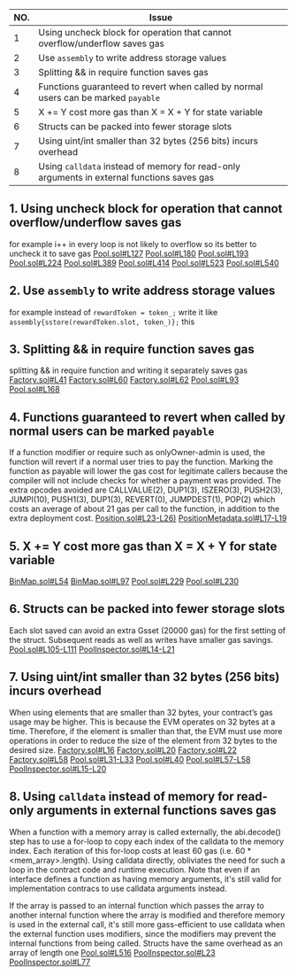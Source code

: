 | NO. | Issue                                                                                      |
|-----|--------------------------------------------------------------------------------------------|
| 1   | Using uncheck block for operation that cannot overflow/underflow saves gas                 |
| 2   | Use `assembly` to write address storage values                                             |
| 3   | Splitting && in require function saves gas                                                 |
| 4   | Functions guaranteed to revert when called by normal users can be marked `payable`         |
| 5   | X += Y cost more gas than X = X + Y for state variable                                     |
| 6   | Structs can be packed into fewer storage slots                                             |
| 7   | Using uint/int smaller than 32 bytes (256 bits) incurs overhead                            |
| 8   | Using `calldata` instead of memory for read-only arguments in external functions saves gas |

## 1. Using uncheck block for operation that cannot overflow/underflow saves gas
for example i++ in every loop is not likely to overflow so its better to uncheck it to save gas
[Pool.sol#L127](https://github.com/code-423n4/2022-12-Stealth-Project/blob/main/maverick-v1/contracts/models/Pool.sol#L127)
[Pool.sol#L180](https://github.com/code-423n4/2022-12-Stealth-Project/blob/main/maverick-v1/contracts/models/Pool.sol#L180)
[Pool.sol#L193](https://github.com/code-423n4/2022-12-Stealth-Project/blob/main/maverick-v1/contracts/models/Pool.sol#L193)
[Pool.sol#L224](https://github.com/code-423n4/2022-12-Stealth-Project/blob/main/maverick-v1/contracts/models/Pool.sol#L224)
[Pool.sol#L389](https://github.com/code-423n4/2022-12-Stealth-Project/blob/main/maverick-v1/contracts/models/Pool.sol#L389)
[Pool.sol#L414](https://github.com/code-423n4/2022-12-Stealth-Project/blob/main/maverick-v1/contracts/models/Pool.sol#L414)
[Pool.sol#L523](https://github.com/code-423n4/2022-12-Stealth-Project/blob/main/maverick-v1/contracts/models/Pool.sol#L523)
[Pool.sol#L540](https://github.com/code-423n4/2022-12-Stealth-Project/blob/main/maverick-v1/contracts/models/Pool.sol#L540)

## 2. Use `assembly` to write address storage values
for example instead of `rewardToken = token_;` write it like `assembly{sstore(rewardToken.slot, token_)};` this
[](https://github.com/code-423n4/2022-12-Stealth-Project/blob/main/maverick-v1/contracts/models/Pool.sol#L73-L83)

## 3. Splitting && in require function saves gas
splitting && in require function and writing it separately saves gas
[Factory.sol#L41](https://github.com/code-423n4/2022-12-Stealth-Project/blob/main/maverick-v1/contracts/models/Factory.sol#L41)
[Factory.sol#L60](https://github.com/code-423n4/2022-12-Stealth-Project/blob/main/maverick-v1/contracts/models/Factory.sol#L60)
[Factory.sol#L62](https://github.com/code-423n4/2022-12-Stealth-Project/blob/main/maverick-v1/contracts/models/Factory.sol#L62)
[Pool.sol#L93](https://github.com/code-423n4/2022-12-Stealth-Project/blob/main/maverick-v1/contracts/models/Pool.sol#L93)
[Pool.sol#L168](https://github.com/code-423n4/2022-12-Stealth-Project/blob/main/maverick-v1/contracts/models/Pool.sol#L168)

## 4. Functions guaranteed to revert when called by normal users can be marked `payable`
If a function modifier or require such as onlyOwner-admin is used, the function will revert if a normal user tries to pay the function. Marking the function as payable will lower the gas cost for legitimate callers because the compiler will not include checks for whether a payment was provided. The extra opcodes avoided are CALLVALUE(2), DUP1(3), ISZERO(3), PUSH2(3), JUMPI(10), PUSH1(3), DUP1(3), REVERT(0), JUMPDEST(1), POP(2) which costs an average of about 21 gas per call to the function, in addition to the extra deployment cost.
[Position.sol#L23-L26)](https://github.com/code-423n4/2022-12-Stealth-Project/blob/main/maverick-v1/contracts/models/Position.sol#L23-L26)
[PositionMetadata.sol#L17-L19](https://github.com/code-423n4/2022-12-Stealth-Project/blob/main/maverick-v1/contracts/models/PositionMetadata.sol#L17-L19)

## 5. X += Y cost more gas than X = X + Y for state variable
[BinMap.sol#L54](https://github.com/code-423n4/2022-12-Stealth-Project/blob/main/maverick-v1/contracts/libraries/BinMap.sol#L54)
[BinMap.sol#L97](https://github.com/code-423n4/2022-12-Stealth-Project/blob/main/maverick-v1/contracts/libraries/BinMap.sol#L97)
[Pool.sol#L229](https://github.com/code-423n4/2022-12-Stealth-Project/blob/main/maverick-v1/contracts/models/Pool.sol#L229)
[Pool.sol#L230](https://github.com/code-423n4/2022-12-Stealth-Project/blob/main/maverick-v1/contracts/models/Pool.sol#L230)

## 6. Structs can be packed into fewer storage slots
Each slot saved can avoid an extra Gsset (20000 gas) for the first setting of the struct. Subsequent reads as well as writes have smaller gas savings.
[Pool.sol#L105-L111](https://github.com/code-423n4/2022-12-Stealth-Project/blob/main/maverick-v1/contracts/models/Pool.sol#L105-L111)
[PoolInspector.sol#L14-L21](https://github.com/code-423n4/2022-12-Stealth-Project/blob/main/maverick-v1/contracts/models/PoolInspector.sol#L14-L21)

## 7. Using uint/int smaller than 32 bytes (256 bits) incurs overhead
When using elements that are smaller than 32 bytes, your contract’s gas usage may be higher. This is because the EVM operates on 32 bytes at a time. Therefore, if the element is smaller than that, the EVM must use more operations in order to reduce the size of the element from 32 bytes to the desired size.
[Factory.sol#L16](https://github.com/code-423n4/2022-12-Stealth-Project/blob/main/maverick-v1/contracts/models/Factory.sol#L16)
[Factory.sol#L20](https://github.com/code-423n4/2022-12-Stealth-Project/blob/main/maverick-v1/contracts/models/Factory.sol#L20)
[Factory.sol#L22](https://github.com/code-423n4/2022-12-Stealth-Project/blob/main/maverick-v1/contracts/models/Factory.sol#L22)
[Factory.sol#L58](https://github.com/code-423n4/2022-12-Stealth-Project/blob/main/maverick-v1/contracts/models/Factory.sol#L58)
[Pool.sol#L31-L33](https://github.com/code-423n4/2022-12-Stealth-Project/blob/main/maverick-v1/contracts/models/Pool.sol#L31-L33)
[Pool.sol#L40](https://github.com/code-423n4/2022-12-Stealth-Project/blob/main/maverick-v1/contracts/models/Pool.sol#L40)
[Pool.sol#L57-L58](https://github.com/code-423n4/2022-12-Stealth-Project/blob/main/maverick-v1/contracts/models/Pool.sol#L57-L58)
[PoolInspector.sol#L15-L20](https://github.com/code-423n4/2022-12-Stealth-Project/blob/main/maverick-v1/contracts/models/PoolInspector.sol#L15-L20)

## 8. Using `calldata` instead of memory for read-only arguments in external functions saves gas
When a function with a memory array is called externally, the abi.decode() step has to use a for-loop to copy each index of the calldata to the memory index. Each iteration of this for-loop costs at least 60 gas (i.e. 60 * <mem_array>.length). Using calldata directly, obliviates the need for such a loop in the contract code and runtime execution. Note that even if an interface defines a function as having memory arguments, it's still valid for implementation contracs to use calldata arguments instead.

If the array is passed to an internal function which passes the array to another internal function where the array is modified and therefore memory is used in the external call, it's still more gass-efficient to use calldata when the external function uses modifiers, since the modifiers may prevent the internal functions from being called. Structs have the same overhead as an array of length one
[Pool.sol#L516](https://github.com/code-423n4/2022-12-Stealth-Project/blob/main/maverick-v1/contracts/models/Pool.sol#L516)
[PoolInspector.sol#L23](https://github.com/code-423n4/2022-12-Stealth-Project/blob/main/maverick-v1/contracts/models/PoolInspector.sol#L23)
[PoolInspector.sol#L77](https://github.com/code-423n4/2022-12-Stealth-Project/blob/main/maverick-v1/contracts/models/PoolInspector.sol#L77)
